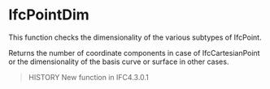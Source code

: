 # IfcPointDim

This function checks the dimensionality of the various subtypes of IfcPoint.<!-- end of definition -->

Returns the number of coordinate components in case of IfcCartesianPoint or the dimensionality of the basis curve or surface in other cases.

> HISTORY New function in IFC4.3.0.1
